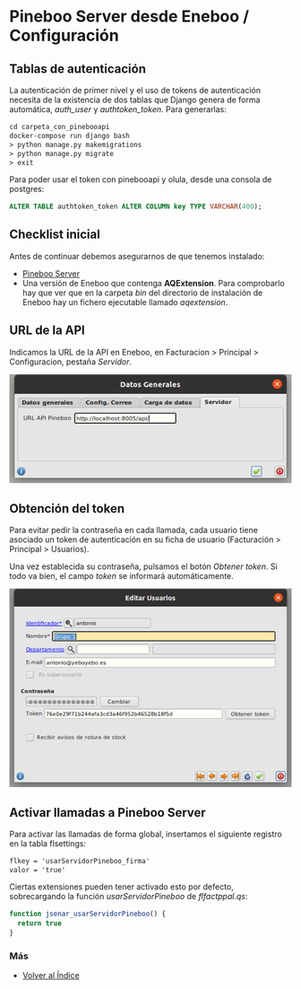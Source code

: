 # Pineboo Server desde Eneboo / Configuración

## Tablas de autenticación
La autenticación de primer nivel y el uso de tokens de autenticación necesita de la existencia de dos tablas que Django genera de forma automática, *auth_user* y *authtoken_token*. Para generarlas:
  ```console
  cd carpeta_con_pinebooapi
  docker-compose run django bash
  > python manage.py makemigrations
  > python manage.py migrate
  > exit
  ```

  Para poder usar el token con pinebooapi y olula, desde una consola de postgres:
  ```sql
  ALTER TABLE authtoken_token ALTER COLUMN key TYPE VARCHAR(400);
  ```

## Checklist inicial
Antes de continuar debemos asegurarnos de que tenemos instalado:
* [Pineboo Server](../pineboo_server/instalacion.md)
* Una versión de Eneboo que contenga **AQExtension**. Para comprobarlo hay que ver que en la carpeta *bin* del directorio de instalación de Eneboo hay un fichero ejecutable llamado *aqextension*.

## URL de la API 
Indicamos la URL de la API en Eneboo, en Facturacion > Principal > Configuracion, pestaña *Servidor*.

![Formulario URL](img/url_api.png)

## Obtención del token
Para evitar pedir la contraseña en cada llamada, cada usuario tiene asociado un token de autenticación en su ficha de usuario (Facturación > Principal > Usuarios).

Una vez establecida su contraseña, pulsamos el botón *Obtener token*. Si todo va bien, el campo *token* se informará automáticamente.

![Usuarios](img/usuarios.png)

## Activar llamadas a Pineboo Server
Para activar las llamadas de forma global, insertamos el siguiente registro en la tabla flsettings:

```
flkey = 'usarServidorPineboo_firma'
valor = 'true'
```

Ciertas extensiones pueden tener activado esto por defecto, sobrecargando la función *usarServidorPineboo* de *flfactppal.qs*:
```js
function jsenar_usarServidorPineboo() {
  return true
}
```

### Más

  * [Volver al Índice](./index.md)
